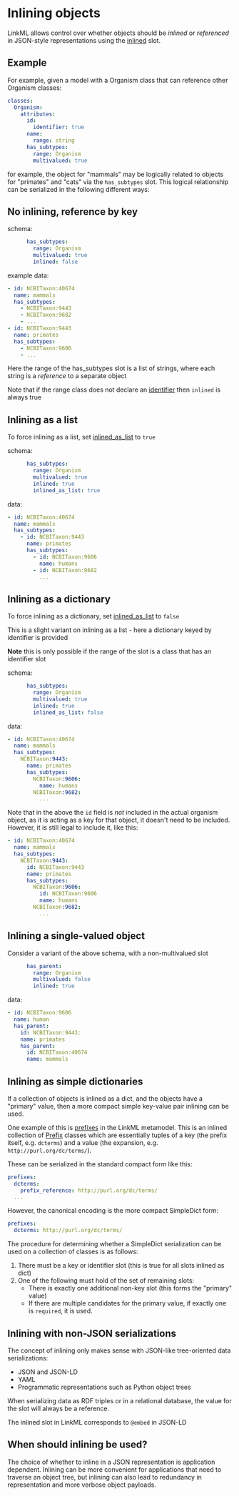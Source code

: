 # Inlining objects

LinkML allows control over whether objects should be *inlined* or *referenced* in JSON-style representations using the [inlined](https://w3id.org/linkml/inlined) slot.

## Example

For example, given a model with a Organism class that can reference other Organism classes:

```yaml
classes:
  Organism:
    attributes:
      id:
        identifier: true
      name:
        range: string
      has_subtypes:
        range: Organism
        multivalued: true
```

for example, the object for "mammals" may be logically related to objects for "primates" and "cats" via the `has_subtypes` slot. This logical relationship can be serialized in the following different ways:

## No inlining, reference by key

schema:

```yaml
      has_subtypes:
        range: Organism
        multivalued: true
        inlined: false
```

example data:

```yaml
- id: NCBITaxon:40674
  name: mammals
  has_subtypes:
    - NCBITaxon:9443
    - NCBITaxon:9682
    - ...
- id: NCBITaxon:9443
  name: primates
  has_subtypes:
    - NCBITaxon:9606
    - ...
```

Here the range of the has_subtypes slot is a list of strings, where each string is a *reference* to a separate object

Note that if the range class does not declare an [identifier](https://w3id.org/linkml/identifier) then `inlined` is always true

## Inlining as a list

To force inlining as a list, set [inlined_as_list](https://w3id.org/linkml/inlined_as_list) to `true`

schema:

```yaml
      has_subtypes:
        range: Organism
        multivalued: true
        inlined: true
        inlined_as_list: true
```

data:

```yaml
- id: NCBITaxon:40674
  name: mammals
  has_subtypes:
    - id: NCBITaxon:9443
      name: primates
      has_subtypes:
        - id: NCBITaxon:9606
          name: humans
        - id: NCBITaxon:9682
          ...
```

## Inlining as a dictionary

To force inlining as a dictionary, set [inlined_as_list](https://w3id.org/linkml/inlined_as_list) to `false`

This is a slight variant on inlining as a list - here a dictionary keyed by identifier is provided

**Note** this is only possible if the range of the slot is a class that has an identifier slot

schema:

```yaml
      has_subtypes:
        range: Organism
        multivalued: true
        inlined: true
        inlined_as_list: false
```

data:


```yaml
- id: NCBITaxon:40674
  name: mammals
  has_subtypes:
    NCBITaxon:9443:
      name: primates
      has_subtypes:
        NCBITaxon:9606:
          name: humans
        NCBITaxon:9682:
          ...
```

Note that in the above the `id` field is *not* included in the actual
organism object, as it is acting as a key for that object, it doesn't
need to be included. However, it is still legal to include it,
like this:

```yaml
- id: NCBITaxon:40674
  name: mammals
  has_subtypes:
    NCBITaxon:9443:
      id: NCBITaxon:9443
      name: primates
      has_subtypes:
        NCBITaxon:9606:
          id: NCBITaxon:9606
          name: humans
        NCBITaxon:9682:
          ...
```

## Inlining a single-valued object

Consider a variant of the above schema, with a non-multivalued slot

```yaml
      has_parent:
        range: Organism
        multivalued: false
        inlined: true
```

data:


```yaml
- id: NCBITaxon:9606
  name: human
  has_parent:
    id: NCBITaxon:9443:
    name: primates
    has_parent:
      id: NCBITaxon:40674
      name: mammals

```

## Inlining as simple dictionaries

If a collection of objects is inlined as a dict, and the objects have a "primary" value, then
a more compact simple key-value pair inlining can be used.

One example of this is [prefixes](https://w3id.org/linkml/prefixes) in the LinkML metamodel. This is an
inlined collection of [Prefix](https://w3id.org/linkml/Prefix) classes which are essentially tuples of
a key (the prefix itself, e.g. `dcterms`) and a value (the expansion, e.g. `http://purl.org/dc/terms/`).

These can be serialized in the standard compact form like this:

```yaml
prefixes:
  dcterms:
    prefix_reference: http://purl.org/dc/terms/
  ...
```

However, the canonical encoding is the more compact SimpleDict form:

```yaml
prefixes:
  dcterms: http://purl.org/dc/terms/
```

The procedure for determining whether a SimpleDict serialization can be used
on a collection of classes is as follows:

1. There must be a key or identifier slot (this is true for all slots inlined as dict)
2. One of the following must hold of the set of remaining slots:
    - There is exactly one additional non-key slot (this forms the "primary" value)
    - If there are multiple candidates for the primary value, if exactly one is `required`, it is used.

## Inlining with non-JSON serializations

The concept of inlining only makes sense with JSON-like tree-oriented data serializations:

 * JSON and JSON-LD
 * YAML
 * Programmatic representations such as Python object trees

When serializing data as RDF triples or in a relational database, the value for the slot will always be a reference.

The inlined slot in LinkML corresponds to `@embed` in JSON-LD

## When should inlining be used?

The choice of whether to inline in a JSON representation is application dependent. Inlining can be more convenient for applications that need to traverse an object tree, but inlining can also lead to redundancy in representation and more verbose object payloads.
